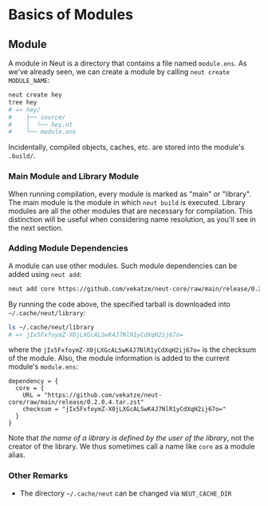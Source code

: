 # Basics of Modules

## Module

A module in Neut is a directory that contains a file named `module.ens`. As we've already seen, we can create a module by calling `neut create MODULE_NAME`:

```sh
neut create hey
tree hey
# => hey/
#    ├── source/
#    │  └── hey.nt
#    └── module.ens
```

Incidentally, compiled objects, caches, etc. are stored into the module's `.build/`.

### Main Module and Library Module

When running compilation, every module is marked as "main" or "library". The main module is the module in which `neut build` is executed. Library modules are all the other modules that are necessary for compilation. This distinction will be useful when considering name resolution, as you'll see in the next section.

### Adding Module Dependencies

A module can use other modules. Such module dependencies can be added using `neut add`:

```sh
neut add core https://github.com/vekatze/neut-core/raw/main/release/0.2.0.4.tar.zst
```

By running the code above, the specified tarball is downloaded into `~/.cache/neut/library`:

```sh
ls ~/.cache/neut/library
# => jIx5FxfoymZ-X0jLXGcALSwK4J7NlR1yCdXqH2ij67o=
```

where the `jIx5FxfoymZ-X0jLXGcALSwK4J7NlR1yCdXqH2ij67o=` is the checksum of the module. Also, the module information is added to the current module's `module.ens`:

```text
dependency = {
  core = {
    URL = "https://github.com/vekatze/neut-core/raw/main/release/0.2.0.4.tar.zst"
    checksum = "jIx5FxfoymZ-X0jLXGcALSwK4J7NlR1yCdXqH2ij67o="
  }
}
```

Note that *the name of a library is defined by the user of the library*, not the creator of the library. We thus sometimes call a name like `core` as a module alias.

### Other Remarks

- The directory `~/.cache/neut` can be changed via `NEUT_CACHE_DIR`
